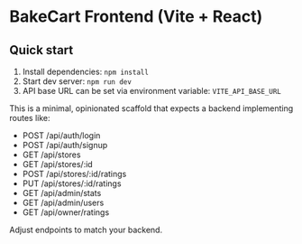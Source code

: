 # BakeCart Frontend (Vite + React)

## Quick start
1. Install dependencies: `npm install`
2. Start dev server: `npm run dev`
3. API base URL can be set via environment variable: `VITE_API_BASE_URL`

This is a minimal, opinionated scaffold that expects a backend implementing routes like:
- POST /api/auth/login
- POST /api/auth/signup
- GET /api/stores
- GET /api/stores/:id
- POST /api/stores/:id/ratings
- PUT /api/stores/:id/ratings
- GET /api/admin/stats
- GET /api/admin/users
- GET /api/owner/ratings

Adjust endpoints to match your backend.
